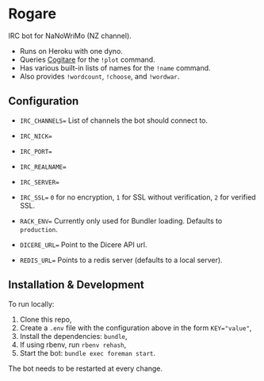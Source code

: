 # Rogare

IRC bot for NaNoWriMo (NZ channel).

- Runs on Heroku with one dyno.
- Queries [Cogitare](https://cogitare.nz) for the `!plot` command.
- Has various built-in lists of names for the `!name` command.
- Also provides `!wordcount`, `!choose`, and `!wordwar`.

## Configuration

- `IRC_CHANNELS=` List of channels the bot should connect to.

- `IRC_NICK=`

- `IRC_PORT=`

- `IRC_REALNAME=`

- `IRC_SERVER=`

- `IRC_SSL=` `0` for no encryption, `1` for SSL without verification,
  `2` for verified SSL.

- `RACK_ENV=` Currently only used for Bundler loading. Defaults to `production`.

- `DICERE_URL=` Point to the Dicere API url.

- `REDIS_URL=` Points to a redis server (defaults to a local server).

## Installation & Development

To run locally:

1. Clone this repo,
2. Create a `.env` file with the configuration above in the form `KEY="value"`,
3. Install the dependencies: `bundle`,
4. If using rbenv, run `rbenv rehash`,
5. Start the bot: `bundle exec foreman start`.

The bot needs to be restarted at every change.

